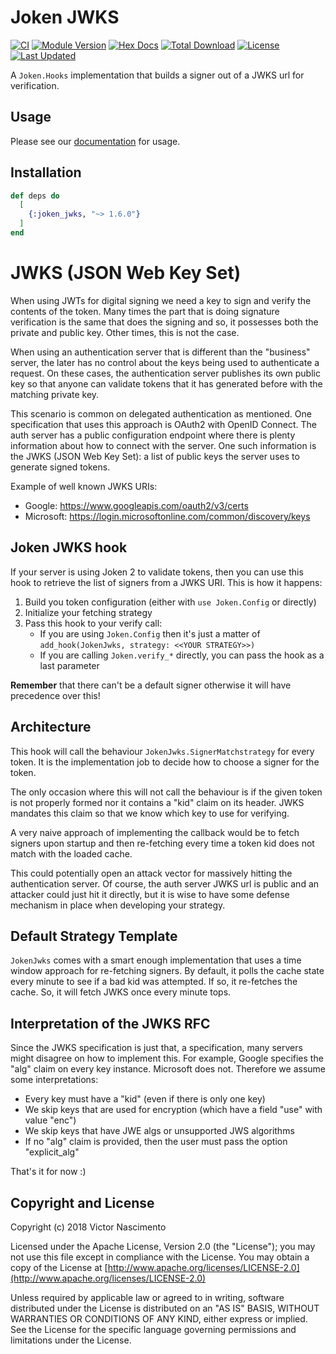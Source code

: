 # Joken JWKS

[![CI](https://github.com/joken-elixir/joken/actions/workflows/ci.yml/badge.svg)](https://github.com/joken-elixir/joken_jwks/actions/workflows/ci.yml)
[![Module Version](https://img.shields.io/hexpm/v/joken_jwks.svg)](https://hex.pm/packages/joken_jwks)
[![Hex Docs](https://img.shields.io/badge/hex-docs-lightgreen.svg)](https://hexdocs.pm/joken_jwks/)
[![Total Download](https://img.shields.io/hexpm/dt/joken_jwks.svg)](https://hex.pm/packages/joken_jwks)
[![License](https://img.shields.io/hexpm/l/joken_jwks.svg)](https://github.com/joken-elixir/joken_jwks/blob/master/LICENSE)
[![Last Updated](https://img.shields.io/github/last-commit/joken-elixir/joken_jwks.svg)](https://github.com/joken-elixir/joken_jwks/commits/master)

A `Joken.Hooks` implementation that builds a signer out of a JWKS url for verification.

## Usage

Please see our [documentation](https://hexdocs.pm/joken_jwks/) for usage.

## Installation

```elixir
def deps do
  [
    {:joken_jwks, "~> 1.6.0"}
  ]
end
```

# JWKS (JSON Web Key Set)

When using JWTs for digital signing we need a key to sign and verify the contents of the token. Many times the part that is doing signature verification is the same that does the signing and so, it possesses both the private and public key. Other times, this is not the case.

When using an authentication server that is different than the "business" server, the later has no control about the keys being used to authenticate a request. On these cases, the authentication server publishes its own public key so that anyone can validate tokens that it has generated before with the matching private key.

This scenario is common on delegated authentication as mentioned. One specification that uses this approach is OAuth2 with OpenID Connect. The auth server has a public configuration endpoint where there is plenty information about how to connect with the server. One such information is the JWKS (JSON Web Key Set): a list of public keys the server uses to generate signed tokens.

Example of well known JWKS URIs:

- Google: https://www.googleapis.com/oauth2/v3/certs
- Microsoft: https://login.microsoftonline.com/common/discovery/keys

## Joken JWKS hook

If your server is using Joken 2 to validate tokens, then you can use this hook to retrieve the list of signers from a JWKS URI. This is how it happens:

1. Build you token configuration (either with `use Joken.Config` or directly)
2. Initialize your fetching strategy
3. Pass this hook to your verify call:
   - If you are using `Joken.Config` then it's just a matter of `add_hook(JokenJwks, strategy: <<YOUR STRATEGY>>)`
   - If you are calling `Joken.verify_*` directly, you can pass the hook as a last parameter

**Remember** that there can't be a default signer otherwise it will have precedence over this!

## Architecture

This hook will call the behaviour `JokenJwks.SignerMatchstrategy` for every token. It is the implementation job to decide how to choose a signer for the token.

The only occasion where this will not call the behaviour is if the given token is not properly formed nor it contains a "kid" claim on its header. JWKS mandates this claim so that we know which key to use for verifying.

A very naive approach of implementing the callback would be to fetch signers upon startup and then re-fetching every time a token kid does not match with the loaded cache.

This could potentially open an attack vector for massively hitting the authentication server. Of course, the auth server JWKS url is public and an attacker could just hit it directly, but it is wise to have some defense mechanism in place when developing your strategy.

## Default Strategy Template

`JokenJwks` comes with a smart enough implementation that uses a time window approach for re-fetching signers. By default, it polls the cache state every minute to see if a bad kid was attempted. If so, it re-fetches the cache. So, it will fetch JWKS once every minute tops.

## Interpretation of the JWKS RFC

Since the JWKS specification is just that, a specification, many servers might disagree on how to implement this. For example, Google specifies the "alg" claim on every key instance. Microsoft does not. Therefore we assume some interpretations:

- Every key must have a "kid" (even if there is only one key)
- We skip keys that are used for encryption (which have a field "use" with value "enc")
- We skip keys that have JWE algs or unsupported JWS algorithms
- If no "alg" claim is provided, then the user must pass the option "explicit_alg"

That's it for now :)

## Copyright and License

Copyright (c) 2018 Victor Nascimento

Licensed under the Apache License, Version 2.0 (the "License");
you may not use this file except in compliance with the License.
You may obtain a copy of the License at [http://www.apache.org/licenses/LICENSE-2.0](http://www.apache.org/licenses/LICENSE-2.0)

Unless required by applicable law or agreed to in writing, software
distributed under the License is distributed on an "AS IS" BASIS,
WITHOUT WARRANTIES OR CONDITIONS OF ANY KIND, either express or implied.
See the License for the specific language governing permissions and
limitations under the License.
